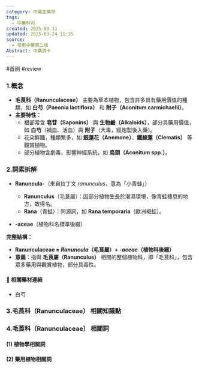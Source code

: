 ```yaml
---
category: 中藥生藥學
tags:
  - 中藥科別
created: 2025-03-11
updated: 2025-03-24 11:35
source:
  - 常用中藥第二版
Abstract: 中藥詞卡
---
```

#首刷 #review 
### 1.概念
- **毛茛科（Ranunculaceae）** 主要為草本植物，包含許多具有藥用價值的種類，如 **白芍（Paeonia lactiflora）** 和 **附子（Aconitum carmichaelii）**。  
- **主要特性：**  
  - 根部常含 **皂苷（Saponins）** 與 **生物鹼（Alkaloids）**，部分具藥用價值，如 **白芍**（補血、活血）與 **附子**（大毒，經炮製後入藥）。  
  - 花朵鮮豔，種類繁多，如 **銀蓮花（Anemone）**、**鐵線蓮（Clematis）** 等觀賞植物。  
  - 部分植物含劇毒，影響神經系統，如 **烏頭（Aconitum spp.）**。  

### 2.詞素拆解
- **Ranuncula-**（來自拉丁文 *ranunculus*，意為「小青蛙」）  
  - **Ranunculus**（毛茛屬）：因部分植物生長於潮濕環境，像青蛙棲息的地方，故得名。  
  - **Rana**（青蛙）：同源詞，如 **Rana temporaria**（歐洲褐蛙）。  

- **-aceae**（植物科名標準後綴）  

**完整結構：**
- **Ranunculaceae = *Ranuncula*（毛茛屬）+ *-aceae*（植物科後綴）**  
- **意義**：指與 **毛茛屬（Ranunculus）** 相關的整個植物科，即「毛茛科」，包含眾多藥用與觀賞植物，部分具毒性。  


#### 📌 相關藥材連結
- 白芍



### 3.毛莨科（Ranunculaceae） 相關知識點



### 4.毛莨科（Ranunculaceae） 相關詞
#### (1) 植物學相關詞




#### (2) 藥用植物相關詞

